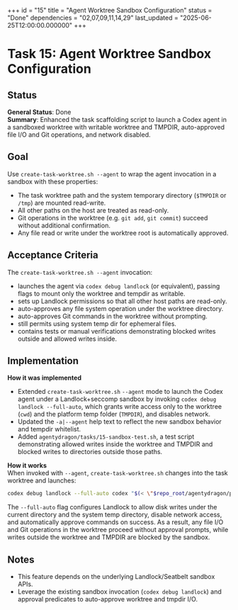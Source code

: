 +++
id = "15"
title = "Agent Worktree Sandbox Configuration"
status = "Done"
dependencies = "02,07,09,11,14,29"
last_updated = "2025-06-25T12:00:00.000000"
+++

# Task 15: Agent Worktree Sandbox Configuration

## Status

**General Status**: Done  
**Summary**: Enhanced the task scaffolding script to launch a Codex agent in a sandboxed worktree with writable worktree and TMPDIR, auto-approved file I/O and Git operations, and network disabled.

## Goal

Use `create-task-worktree.sh --agent` to wrap the agent invocation in a sandbox with these properties:
- The task worktree path and the system temporary directory (`$TMPDIR` or `/tmp`) are mounted read-write.
- All other paths on the host are treated as read-only.
- Git operations in the worktree (e.g. `git add`, `git commit`) succeed without additional confirmation.
- Any file read or write under the worktree root is automatically approved.

## Acceptance Criteria

The `create-task-worktree.sh --agent` invocation:
- launches the agent via `codex debug landlock` (or equivalent), passing flags to mount only the worktree and tempdir as writable.
- sets up Landlock permissions so that all other host paths are read-only.
- auto-approves any file system operation under the worktree directory.
- auto-approves Git commands in the worktree without prompting.
- still permits using system temp dir for ephemeral files.
- contains tests or manual verifications demonstrating blocked writes outside and allowed writes inside.

## Implementation

**How it was implemented**  
- Extended `create-task-worktree.sh` `--agent` mode to launch the Codex agent under a Landlock+seccomp sandbox by invoking `codex debug landlock --full-auto`, which grants write access only to the worktree (`cwd`) and the platform temp folder (`TMPDIR`), and disables network.  
- Updated the `-a|--agent` help text to reflect the new sandbox behavior and tempdir whitelist.  
- Added `agentydragon/tasks/15-sandbox-test.sh`, a test script demonstrating allowed writes inside the worktree and TMPDIR and blocked writes to directories outside those paths.  

**How it works**  
When invoked with `--agent`, `create-task-worktree.sh` changes into the task worktree and launches:

```bash
codex debug landlock --full-auto codex "$(< \"$repo_root/agentydragon/prompts/developer.md\")"
```

The `--full-auto` flag configures Landlock to allow disk writes under the current directory and the system temp directory, disable network access, and automatically approve commands on success. As a result, any file I/O and Git operations in the worktree proceed without approval prompts, while writes outside the worktree and TMPDIR are blocked by the sandbox.

## Notes

- This feature depends on the underlying Landlock/Seatbelt sandbox APIs.  
- Leverage the existing sandbox invocation (`codex debug landlock`) and approval predicates to auto-approve worktree and tmpdir I/O.
